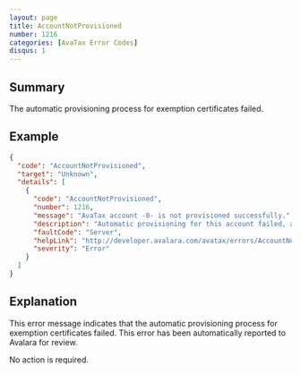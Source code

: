 ```yaml
---
layout: page
title: AccountNotProvisioned
number: 1216
categories: [AvaTax Error Codes]
disqus: 1
---
```


## Summary

The automatic provisioning process for exemption certificates failed.

## Example

```json
{
  "code": "AccountNotProvisioned",
  "target": "Unknown",
  "details": [
    {
      "code": "AccountNotProvisioned",
      "number": 1216,
      "message": "AvaTax account -0- is not provisioned successfully.",
      "description": "Automatic provisioning for this account failed, and this error has been automatically reported to Avalara for review.",
      "faultCode": "Server",
      "helpLink": "http://developer.avalara.com/avatax/errors/AccountNotProvisioned",
      "severity": "Error"
    }
  ]
}
```

## Explanation

This error message indicates that the automatic provisioning process for exemption certificates failed.  This error has been automatically reported to Avalara for review.  

No action is required.
